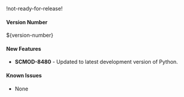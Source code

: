 !not-ready-for-release!

#### Version Number
${version-number}

#### New Features
- **SCMOD-8480** - Updated to latest development version of Python.

#### Known Issues
- None
